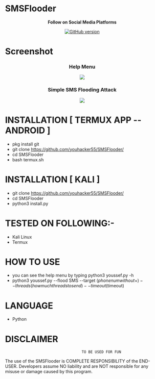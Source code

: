 # SMSFlooder

<p align="center">
  <b> Follow on Social Media Platforms </b>
</p>
<p align="center">
<a href="https://www.facebook.com/achihemek.achihemek/"><img title="GitHub version" src="https://img.shields.io/badge/-Facebook-blue" ></a> 
</p>



# Screenshot
<h3 align="center"> Help Menu</h3>
<p align="center"> <img src="https://github.com/youhacker55/SMSFlooder/blob/main/Screenshots/Help-Menu.gif"> </p>

<h3 align="center"> Simple SMS Flooding Attack</h3>
<p align="center"> <img src="https://github.com/youhacker55/SMSFlooder/blob/main/Screenshots/toolusage.gif"> </p>





# INSTALLATION [ TERMUX APP --ANDROID ]
* pkg install git
* git clone https://github.com/youhacker55/SMSFlooder/
* cd SMSFlooder
* bash termux.sh

# INSTALLATION [ KALI ]
* git clone https://github.com/youhacker55/SMSFlooder/
* cd SMSFlooder
* python3 install.py
# TESTED ON FOLLOWING:-
* Kali Linux
* Termux
# HOW TO USE
* you can see the help menu by typing python3 youssef.py -h
* python3 youssef.py --flood SMS --target ($phonenum without +) --threads (how much threads to send) --timeout ($timeout)



# LANGUAGE 
* Python



# DISCLAIMER
                                       TO BE USED FOR FUN

The use of the SMSFlooder is COMPLETE RESPONSIBILITY of the END-USER. Developers assume NO liability and are NOT responsible for any misuse or damage caused by this program. 


